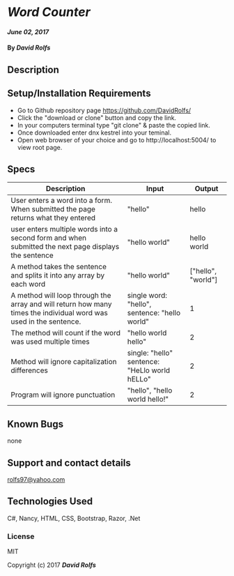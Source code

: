 # _Word Counter_

#### _June 02, 2017_

#### By _**David Rolfs**_

## Description



## Setup/Installation Requirements

* Go to Github repository page https://github.com/DavidRolfs/
* Click the "download or clone" button and copy the link.
* In your computers terminal type "git clone" & paste the copied link.
* Once downloaded enter dnx kestrel into your teminal.
* Open web browser of your choice and go to http://localhost:5004/ to view root page.

## Specs
| Description | Input | Output |
|-------------| ------|--------|
| User enters a word into a form. When submitted the page returns what they entered | "hello" | hello |
| user enters multiple words into a second form and when submitted the next page displays the sentence | "hello world" | hello world |
| A method takes the sentence and splits it into any array by each word | "hello world" | ["hello", "world"] |
| A method will loop through the array and will return how many times the individual word was used in the sentence. | single word: "hello", sentence: "hello world" | 1 |
| The method will count if the word was used multiple times | "hello world hello" | 2 |
| Method will ignore capitalization differences | single: "hello" sentence: "HeLlo world hELLo" | 2 |
| Program will ignore punctuation | "hello", "hello world hello!" | 2 |

## Known Bugs
none

## Support and contact details

rolfs97@yahoo.com

## Technologies Used

C#, Nancy, HTML, CSS, Bootstrap, Razor, .Net
### License

MIT

Copyright (c) 2017 **_David Rolfs_**
